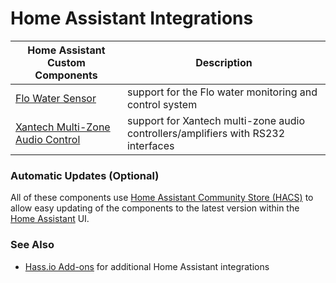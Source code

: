 # Home Assistant Integrations

| Home Assistant Custom Components | Description |
| -------------------------- | ----------- |
| [Flo Water Sensor](custom_components/flo) | support for the Flo water monitoring and control system |
| [Xantech Multi-Zone Audio Control](custom_components/xantech_mza) | support for Xantech multi-zone audio controllers/amplifiers with RS232 interfaces |

### Automatic Updates (Optional)

All of these components use [Home Assistant Community Store (HACS)](https://github.com/custom-components/hacs) to allow easy updating of the components to the latest version within the [Home Assistant](https://home-assistant.io) UI.

### See Also

* [Hass.io Add-ons](https://github.com/rsnodgrass/hassio-addons) for additional Home Assistant integrations


